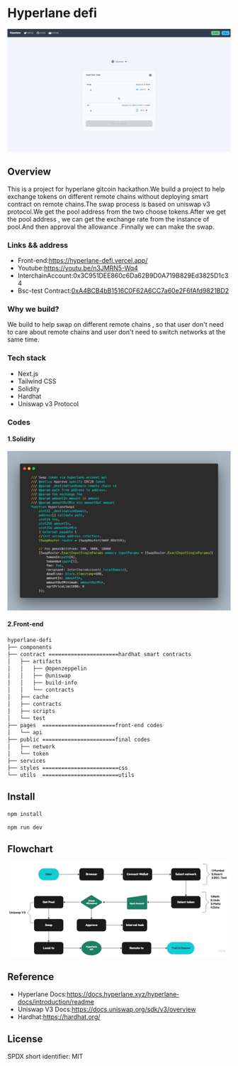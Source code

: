 # Hyperlane defi

![alt "flowchart"](/public/Hyperlane-Based-Swap.png)

## Overview

This is a project for hyperlane gitcoin hackathon.We build a project to help exchange tokens on different remote chains without deploying smart contract on remote chains.The swap process is based on uniswap v3 protocol.We get the pool address from the two choose tokens.After we get the pool address , we can get the exchange rate from the instance of pool.And then approval the allowance .Finnally we can make the swap.

### Links && address

- Front-end:<https://hyperlane-defi.vercel.app/>
- Youtube:<https://youtu.be/n3JMRN5-Wq4>
- InterchainAccount:0x3C951DEE860c6Da62B9D0A719B829Ed3825D1c34
- Bsc-test Contract:[0xA4BCB4bB1516C0F62A6CC7a60e2F6fAfd9821BD2](https://testnet.bscscan.com/address/0xA4BCB4bB1516C0F62A6CC7a60e2F6fAfd9821BD2)

### Why we build?

We build to help swap on different remote chains , so that user don't need to care about remote chains and user don't need to switch networks at the same time.

### Tech stack

- Next.js
- Tailwind CSS
- Solidity
- Hardhat
- Uniswap v3 Protocol

### Codes

#### 1.Solidity

![alt "solidity"](/public/carbon-1.png)

#### 2.Front-end

```shell
hyperlane-defi
├── components
├── contract ======================hardhat smart contracts
│   ├── artifacts
│   │   ├── @openzeppelin
│   │   ├── @uniswap
│   │   ├── build-info
│   │   └── contracts
│   ├── cache
│   ├── contracts
│   ├── scripts
│   └── test
├── pages  =======================front-end codes
│   └── api
├── public =======================final codes
│   ├── network
│   └── token
├── services
├── styles ========================css
└── utils  ========================utils
```

## Install

```shell
npm install
```

```shell
npm run dev
```

## Flowchart

![alt "flowchart"](/public/Hyperlane-Flowchart.jpg)

## Reference

- Hyperlane Docs:<https://docs.hyperlane.xyz/hyperlane-docs/introduction/readme>
- Uniswap V3 Docs:<https://docs.uniswap.org/sdk/v3/overview>
- Hardhat:<https://hardhat.org/>

## License

SPDX short identifier: MIT
